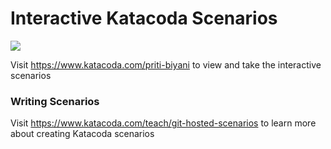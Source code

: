# Interactive Katacoda Scenarios

[![](http://shields.katacoda.com/katacoda/priti-biyani/count.svg)](https://www.katacoda.com/priti-biyani "Get your profile on Katacoda.com")

Visit https://www.katacoda.com/priti-biyani to view and take the interactive scenarios

### Writing Scenarios
Visit https://www.katacoda.com/teach/git-hosted-scenarios to learn more about creating Katacoda scenarios